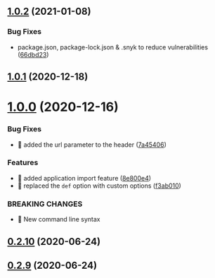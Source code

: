 ## [1.0.2](https://github.com/aerogear/unifiedpush-cli/compare/1.0.1...1.0.2) (2021-01-08)


### Bug Fixes

* package.json, package-lock.json & .snyk to reduce vulnerabilities ([66dbd23](https://github.com/aerogear/unifiedpush-cli/commit/66dbd236bb4b18e7d33e6b384b153151d41dbd05))



## [1.0.1](https://github.com/aerogear/unifiedpush-cli/compare/1.0.0...1.0.1) (2020-12-18)



# [1.0.0](https://github.com/aerogear/unifiedpush-cli/compare/0.2.10...1.0.0) (2020-12-16)


### Bug Fixes

* 🐛 added the url parameter to the header ([7a45406](https://github.com/aerogear/unifiedpush-cli/commit/7a454062534cf8c3bb27c48987a9ac22cc3b7946))


### Features

* 🎸 added application import feature ([8e800e4](https://github.com/aerogear/unifiedpush-cli/commit/8e800e487fabc3b17cf98aaf2aab037bff475ca9))
* 🎸 replaced the `def` option with custom options ([f3ab010](https://github.com/aerogear/unifiedpush-cli/commit/f3ab0108fdcdef68f6e338d8a3ba2fc3c8e67b87))


### BREAKING CHANGES

* 🧨 New command line syntax



## [0.2.10](https://github.com/aerogear/unifiedpush-cli/compare/0.2.9...0.2.10) (2020-06-24)



## [0.2.9](https://github.com/aerogear/unifiedpush-cli/compare/0.2.8...0.2.9) (2020-06-24)



